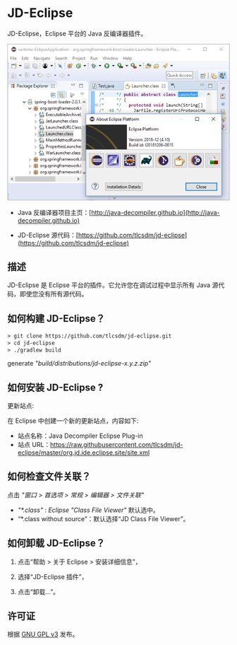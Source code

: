 # JD-Eclipse

JD-Eclipse，Eclipse 平台的 Java 反编译器插件。

![](https://raw.githubusercontent.com/tlcsdm/jd-eclipse/master/src/website/img/jd-eclipse.png)

- Java 反编译器项目主页：[http://java-decompiler.github.io](http://java-decompiler.github.io)

- JD-Eclipse 源代码：[https://github.com/tlcsdm/jd-eclipse](https://github.com/tlcsdm/jd-eclipse)

## 描述
JD-Eclipse 是 Eclipse 平台的插件。它允许您在调试过程中显示所有 Java 源代码，即使您没有所有源代码。

## 如何构建 JD-Eclipse？
```
> git clone https://github.com/tlcsdm/jd-eclipse.git
> cd jd-eclipse
> ./gradlew build
```
generate _"build/distributions/jd-eclipse-x.y.z.zip"_

## 如何安装 JD-Eclipse ?
更新站点:

在 Eclipse 中创建一个新的更新站点，内容如下:

* 站点名称：Java Decompiler Eclipse Plug-in
* 站点 URL：https://raw.githubusercontent.com/tlcsdm/jd-eclipse/master/org.jd.ide.eclipse.site/site.xml

## 如何检查文件关联？
点击 _"窗口 > 首选项 > 常规 > 编辑器 > 文件关联"_
- _"*.class"_ : _Eclipse_ _"Class File Viewer"_ 默认选中。
- “*.class without source”：默认选择“JD Class File Viewer”。

## 如何卸载 JD-Eclipse？

1. 点击“帮助 > 关于 Eclipse > 安装详细信息”，

2. 选择“JD-Eclipse 插件”，

3. 点击“卸载...”。

## 许可证
根据 [GNU GPL v3](LICENSE) 发布。